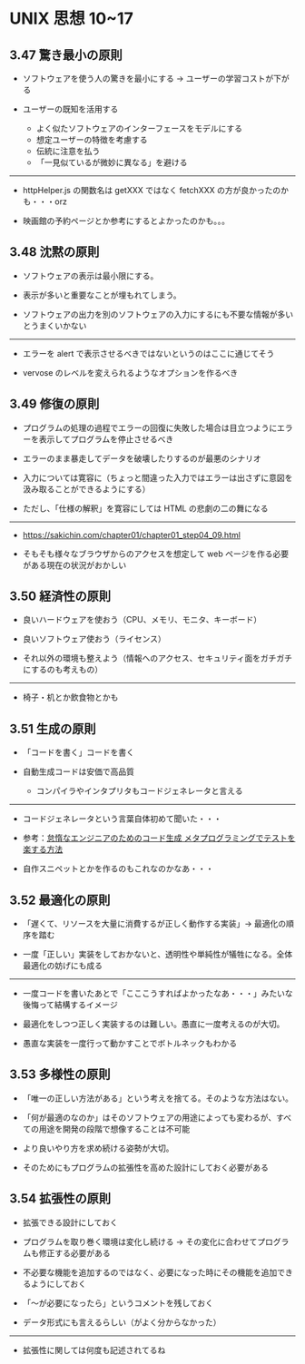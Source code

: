 # UNIX 思想 10~17

## 3.47 驚き最小の原則

- ソフトウェアを使う人の驚きを最小にする -> ユーザーの学習コストが下がる

- ユーザーの既知を活用する
  - よく似たソフトウェアのインターフェースをモデルにする
  - 想定ユーザーの特徴を考慮する
  - 伝統に注意を払う
  - 「一見似ているが微妙に異なる」を避ける

---

- httpHelper.js の関数名は getXXX ではなく fetchXXX の方が良かったのかも・・・orz

- 映画館の予約ページとか参考にするとよかったのかも。。。

## 3.48 沈黙の原則

- ソフトウェアの表示は最小限にする。

- 表示が多いと重要なことが埋もれてしまう。

- ソフトウェアの出力を別のソフトウェアの入力にするにも不要な情報が多いとうまくいかない

---

- エラーを alert で表示させるべきではないというのはここに通じてそう

- vervose のレベルを変えられるようなオプションを作るべき

## 3.49 修復の原則

- プログラムの処理の過程でエラーの回復に失敗した場合は目立つようにエラーを表示してプログラムを停止させるべき

- エラーのまま暴走してデータを破壊したりするのが最悪のシナリオ

- 入力については寛容に（ちょっと間違った入力ではエラーは出さずに意図を汲み取ることができるようにする）

- ただし、「仕様の解釈」を寛容にしては HTML の悲劇の二の舞になる

---

- https://sakichin.com/chapter01/chapter01_step04_09.html

- そもそも様々なブラウザからのアクセスを想定して web ページを作る必要がある現在の状況がおかしい

## 3.50 経済性の原則

- 良いハードウェアを使おう（CPU、メモリ、モニタ、キーボード）

- 良いソフトウェア使おう（ライセンス）

- それ以外の環境も整えよう（情報へのアクセス、セキュリティ面をガチガチにするのも考えもの）

---

- 椅子・机とか飲食物とかも

## 3.51 生成の原則

- 「コードを書く」コードを書く

- 自動生成コードは安価で高品質

  - コンパイラやインタプリタもコードジェネレータと言える

---

- コードジェネレータという言葉自体初めて聞いた・・・

- 参考：[怠惰なエンジニアのためのコード生成
  メタプログラミングでテストを楽する方法](https://logmi.jp/tech/articles/294502)

- 自作スニペットとかを作るのもこれなのかなあ・・・

## 3.52 最適化の原則

- 「遅くて、リソースを大量に消費するが正しく動作する実装」-> 最適化の順序を踏む

- 一度「正しい」実装をしておかないと、透明性や単純性が犠牲になる。全体最適化の妨げにも成る

---

- 一度コードを書いたあとで「こここうすればよかったなあ・・・」みたいな後悔って結構するイメージ

- 最適化をしつつ正しく実装するのは難しい。愚直に一度考えるのが大切。

- 愚直な実装を一度行って動かすことでボトルネックもわかる

## 3.53 多様性の原則

- 「唯一の正しい方法がある」という考えを捨てる。そのような方法はない。

- 「何が最適のなのか」はそのソフトウェアの用途によっても変わるが、すべての用途を開発の段階で想像することは不可能

- より良いやり方を求め続ける姿勢が大切。

- そのためにもプログラムの拡張性を高めた設計にしておく必要がある

## 3.54 拡張性の原則

- 拡張できる設計にしておく

- プログラムを取り巻く環境は変化し続ける -> その変化に合わせてプログラムも修正する必要がある

- 不必要な機能を追加するのではなく、必要になった時にその機能を追加できるようにしておく

- 「～が必要になったら」というコメントを残しておく

- データ形式にも言えるらしい（がよく分からなかった）

---

- 拡張性に関しては何度も記述されてるね
